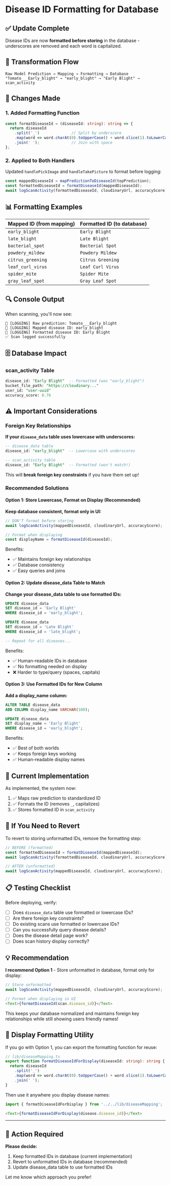 # Disease ID Formatting for Database

## ✅ Update Complete

Disease IDs are now **formatted before storing** in the database - underscores are removed and each word is capitalized.

## 🔄 Transformation Flow

```
Raw Model Prediction → Mapping → Formatting → Database
"Tomato___Early_blight" → "early_blight" → "Early Blight" → scan_activity
```

## 📝 Changes Made

### 1. Added Formatting Function
```typescript
const formatDiseaseId = (diseaseId: string): string => {
  return diseaseId
    .split('_')              // Split by underscore
    .map(word => word.charAt(0).toUpperCase() + word.slice(1).toLowerCase())
    .join(' ');              // Join with space
};
```

### 2. Applied to Both Handlers
Updated `handlePickImage` and `handleTakePicture` to format before logging:
```typescript
const mappedDiseaseId = mapPredictionToDiseaseId(topPrediction);
const formattedDiseaseId = formatDiseaseId(mappedDiseaseId);
await logScanActivity(formattedDiseaseId, cloudinaryUrl, accuracyScore);
```

## 📊 Formatting Examples

| Mapped ID (from mapping) | Formatted ID (to database) |
|--------------------------|---------------------------|
| `early_blight` | `Early Blight` |
| `late_blight` | `Late Blight` |
| `bacterial_spot` | `Bacterial Spot` |
| `powdery_mildew` | `Powdery Mildew` |
| `citrus_greening` | `Citrus Greening` |
| `leaf_curl_virus` | `Leaf Curl Virus` |
| `spider_mite` | `Spider Mite` |
| `gray_leaf_spot` | `Gray Leaf Spot` |

## 🔍 Console Output

When scanning, you'll now see:
```
💾 [LOGGING] Raw prediction: Tomato___Early_blight
💾 [LOGGING] Mapped disease ID: early_blight
💾 [LOGGING] Formatted disease ID: Early Blight
✅ Scan logged successfully
```

## 🗄️ Database Impact

### scan_activity Table
```sql
disease_id: "Early Blight"  -- Formatted (was "early_blight")
bucket_file_path: "https://cloudinary..."
user_id: "user-uuid"
accuracy_score: 0.76
```

## ⚠️ Important Considerations

### Foreign Key Relationships

**If your `disease_data` table uses lowercase with underscores:**
```sql
-- disease_data table
disease_id: "early_blight"  -- Lowercase with underscores

-- scan_activity table
disease_id: "Early Blight"  -- Formatted (won't match!)
```

This will **break foreign key constraints** if you have them set up!

### Recommended Solutions

#### Option 1: Store Lowercase, Format on Display (Recommended)
**Keep database consistent, format only in UI:**

```typescript
// DON'T format before storing
await logScanActivity(mappedDiseaseId, cloudinaryUrl, accuracyScore);

// Format when displaying
const displayName = formatDiseaseId(diseaseId);
```

Benefits:
- ✅ Maintains foreign key relationships
- ✅ Database consistency
- ✅ Easy queries and joins

#### Option 2: Update disease_data Table to Match
**Change your disease_data table to use formatted IDs:**

```sql
UPDATE disease_data 
SET disease_id = 'Early Blight' 
WHERE disease_id = 'early_blight';

UPDATE disease_data 
SET disease_id = 'Late Blight' 
WHERE disease_id = 'late_blight';

-- Repeat for all diseases...
```

Benefits:
- ✅ Human-readable IDs in database
- ✅ No formatting needed on display
- ❌ Harder to type/query (spaces, capitals)

#### Option 3: Use Formatted IDs for New Column
**Add a display_name column:**

```sql
ALTER TABLE disease_data 
ADD COLUMN display_name VARCHAR(100);

UPDATE disease_data 
SET display_name = 'Early Blight' 
WHERE disease_id = 'early_blight';
```

Benefits:
- ✅ Best of both worlds
- ✅ Keeps foreign keys working
- ✅ Human-readable display names

## 🎯 Current Implementation

As implemented, the system now:
1. ✅ Maps raw prediction to standardized ID
2. ✅ Formats the ID (removes `_`, capitalizes)
3. ✅ Stores formatted ID in `scan_activity`

## 🔧 If You Need to Revert

To revert to storing unformatted IDs, remove the formatting step:

```typescript
// BEFORE (formatted)
const formattedDiseaseId = formatDiseaseId(mappedDiseaseId);
await logScanActivity(formattedDiseaseId, cloudinaryUrl, accuracyScore);

// AFTER (unformatted)
await logScanActivity(mappedDiseaseId, cloudinaryUrl, accuracyScore);
```

## 📋 Testing Checklist

Before deploying, verify:

- [ ] Does `disease_data` table use formatted or lowercase IDs?
- [ ] Are there foreign key constraints?
- [ ] Do existing scans use formatted or lowercase IDs?
- [ ] Can you successfully query disease details?
- [ ] Does the disease detail page work?
- [ ] Does scan history display correctly?

## 💡 Recommendation

**I recommend Option 1** - Store unformatted in database, format only for display:

```typescript
// Store unformatted
await logScanActivity(mappedDiseaseId, cloudinaryUrl, accuracyScore);

// Format when displaying in UI
<Text>{formatDiseaseId(scan.disease_id)}</Text>
```

This keeps your database normalized and maintains foreign key relationships while still showing users friendly names!

## 🎨 Display Formatting Utility

If you go with Option 1, you can export the formatting function for reuse:

```typescript
// lib/diseaseMapping.ts
export function formatDiseaseIdForDisplay(diseaseId: string): string {
  return diseaseId
    .split('_')
    .map(word => word.charAt(0).toUpperCase() + word.slice(1).toLowerCase())
    .join(' ');
}
```

Then use it anywhere you display disease names:
```typescript
import { formatDiseaseIdForDisplay } from '../../lib/diseaseMapping';

<Text>{formatDiseaseIdForDisplay(disease.disease_id)}</Text>
```

---

## 🚨 Action Required

**Please decide:**
1. Keep formatted IDs in database (current implementation)
2. Revert to unformatted IDs in database (recommended)
3. Update disease_data table to use formatted IDs

Let me know which approach you prefer!
